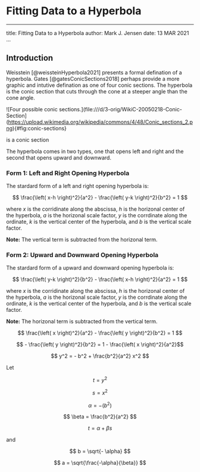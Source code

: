 # Fitting Data to a Hyperbola

---
title: Fitting Data to a Hyperbola
author: Mark J. Jensen
date: 13 MAR 2021
...

## Introduction

Weisstein [@weissteinHyperbola2021] presents a formal defination of a hyperbola. Gates [@gatesConicSections2018] perhaps provide a more graphic and intutive defination as one of four conic sections. The hyperbola is the conic section that cuts through the cone at a steeper angle than the cone angle.

![Four possible conic sections.](file:///d/3-orig/WikiC-20050218-Conic-Section](https://upload.wikimedia.org/wikipedia/commons/4/48/Conic_sections_2.png){#fig:conic-sections}


is a conic section

The hyperbola comes in two types, one that opens left and right and the second that opens upward and downward. 

### Form 1: Left and Right Opening Hyperbola

The stardard form of a left and right opening hyperbola is:

$$ \frac{\left( x-h \right)^2}{a^2} - \frac{\left( y-k \right)^2}{b^2} = 1 $$

where $x$ is the corridinate along the abscissa,
$h$ is the horizonal center of the hyperbola,
$a$ is the horizonal scale factor,
$y$ is the corrdinate along the ordinate,
$k$ is the vertical center of the hyperbola, and
$b$ is the vertical scale factor.

**Note:** The vertical term is subtracted from the horizonal term.

### Form 2: Upward and Downward Opening Hyperbola

The stardard form of a upward and downward opening hyperbola is:

$$ \frac{\left( y-k \right)^2}{b^2} - \frac{\left( x-h \right)^2}{a^2} = 1 $$

where $x$ is the corridinate along the abscissa,
$h$ is the horizonal center of the hyperbola,
$a$ is the horizonal scale factor,
$y$ is the corrdinate along the ordinate,
$k$ is the vertical center of the hyperbola, and
$b$ is the vertical scale factor.

**Note:** The horizonal term is subtracted from the vertical term.

$$ \frac{\left( x \right)^2}{a^2} - \frac{\left( y \right)^2}{b^2} = 1 $$

$$ - \frac{\left( y \right)^2}{b^2} = 1 -
 \frac{\left( x \right)^2}{a^2}$$

$$ y^2 = - b^2 + \frac{b^2}{a^2} x^2 $$

Let

$$ t = y^2 $$

$$ s = x^2 $$

$$ \alpha = - \left( b^2 \right) $$

$$ \beta = \frac{b^2}{a^2} $$


$$ t = \alpha + \beta s$$

and

$$ b = \sqrt{- \alpha} $$



$$ a = \sqrt{\frac{-\alpha}{\beta}} $$
